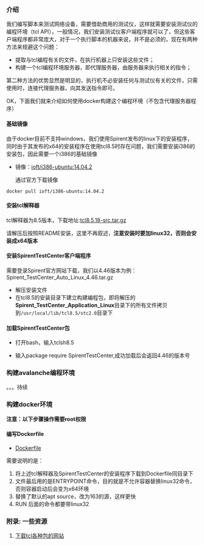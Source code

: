 ### 介绍

  我们编写脚本来测试网络设备，需要借助商用的测试仪，这样就需要安装测试仪的编程环境（tcl API），一般情况，我们安装测试仪客户端程序就可以了，但这些客户端程序都非常庞大，对于一个执行脚本的机器来说，并不是必须的，现在有两种方法来规避这个问题：

  - 提取与tcl编程有关的文件，在执行机器上只安装这些文件；
  - 构建一个tcl编程环境服务器，即代理服务器，由服务器来执行相关的指令；
  
  第二种方法的优势显然是明显的，执行机不必安装任何与测试仪有关的文件，只需使用时，连接代理服务器，向其发送指令即可。
  
  OK，下面我们就来介绍如何使用docker构建这个编程环境（不包含代理服务器程序）
  
#### 基础镜像
  
  由于docker目前不支持windows，我们使用Spirent发布的linux下的安装程序，同时由于其发布的x64的安装程序在使用tcl8.5时存在问题，我们需要安装i386的安装包，因此需要一个i386的基础镜像
  
  * 镜像：[ioft/i386-ubuntu:14.04.2](https://hub.docker.com/r/ioft/i386-ubuntu/)
  
    通过官方下载镜像
```shell
docker pull ioft/i386-ubuntu:14.04.2
```

#### 安装tcl解释器

  tcl解释器为8.5版本，下载地址:[tcl8.5.18-src.tar.gz](http://sourceforge.net/projects/tcl/files/Tcl/8.5.18/tcl8.5.18-src.tar.gz/download?use_mirror=nchc)
  
  请解压后按照README安装，这里不再叙述，**注意安装时要加linux32，否则会安装成x64版本**

#### 安装SpirentTestCenter客户端程序

  需要登录Spirent官方网站下载，我们以4.46版本为例：Spirent_TestCenter_Auto_Linux_4.46.tar.gz
  
  * 解压安装文件
  * 在tcl8.5的安装目录下建立构建编程包，即将解压的**Spirent_TestCenter_Application_Linux**目录下的所有文件拷贝到`/usr/local/lib/tcl8.5/stc2.0`目录下

#### 加载SpirentTestCenter包

  * 打开bash，输入tclsh8.5
  
  * 输入package require SpirentTestCenter,成功加载后会返回4.46的版本号

### 构建avalanche编程环境

。。。待续 
 
### 构建docker环境

  **注意：以下步骤操作需要root权限** 
   
#### 编写Dockerfile

  * [Dockerfile](../dockerfile/SpirentProxyServer/Dockerfile) 
  
  需要说明的是：
  
  1. 将上述tcl解释器及SpirentTestCenter的安装程序下载到Dockerfile同目录下
  2. 文件最后用的是ENTRYPOINT命令，目的就是不允许容器替换linux32命令，否则容器启动后会变为x64环境
  3. 替换了默认的apt source，改为163的源，这样更快
  4. RUN 后面的命令都要带linux32
  

### 附录: 一些资源

  1. [下载tcl各种包的网站](http://teapot.activestate.com/index)
